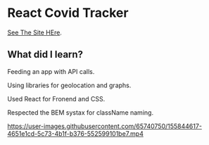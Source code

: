 # React Covid Tracker

[See The Site HEre](https://covid-19-tracker-c503b.web.app/).

## What did I learn?

Feeding an app with API calls.

Using libraries for geolocation and graphs.

Used React for Fronend and CSS.

Respected the BEM systax for className naming.




https://user-images.githubusercontent.com/65740750/155844617-4651e1cd-5c73-4b1f-b376-552599101be7.mp4

